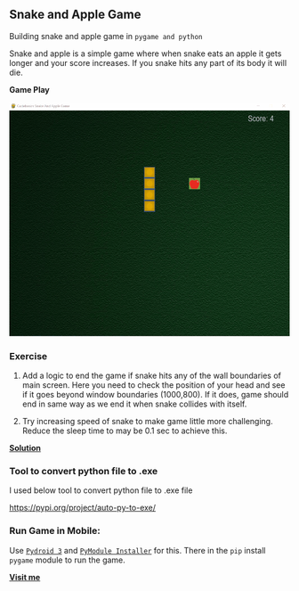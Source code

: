 ## Snake and Apple Game
Building snake and apple game in `pygame and python`

Snake and apple is a simple game where when snake eats an apple it gets longer and your score increases. If you snake hits any part of its body it will die.

**Game Play**

![](game_preview.gif)

### Exercise

1. Add a logic to end the game if snake hits any of the wall boundaries of main screen. 
Here you need to check the position of your head and see if it goes beyond window boundaries (1000,800). 
If it does, game should end in same way as we end it when snake collides with itself.

2. Try increasing speed of snake to make game little more challenging.  Reduce the sleep time to may be 0.1 sec to achieve this.

**[Solution](https://github.com/RahulML2505GitHub/The_Snake_Game/blob/main/snakes.py)**

### Tool to convert python file to .exe

I used below tool to convert python file to .exe file

https://pypi.org/project/auto-py-to-exe/

### Run Game in Mobile:

Use [`Pydroid 3`](https://play.google.com/store/apps/details?id=ru.iiec.pydroid3) and [`PyModule Installer`](https://play.google.com/store/apps/details?id=ru.iiec.pydroid3.quickinstallrepo) for this.
There in the `pip` install `pygame` module to run the game.

**[Visit me](https://github.com/RahulML2505GitHub)**
